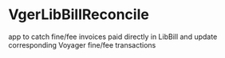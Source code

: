 # VgerLibBillReconcile
app to catch fine/fee invoices paid directly in LibBill and update corresponding Voyager fine/fee transactions
